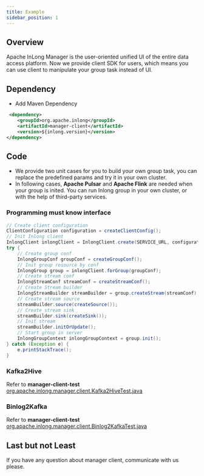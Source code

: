 ```yaml
---
title: Example
sidebar_position: 1
---
```


## Overview

Apache InLong Manager is the user-oriented unified UI of the entire data access platform. Now we provide client SDK for users,
which means you can use client to manipulate your group task instead of UI.

## Dependency

- Add Maven Dependency
```xml
 <dependency>
    <groupId>org.apache.inlong</groupId>
    <artifactId>manager-client</artifactId>
    <version>${inlong.version}</version>
</dependency>
```

## Code

- We provide two unit cases for you to build your own group task, you can replace the predefined params and try it in your own cluster.
- In following cases, **Apache Pulsar** and **Apache Flink** are needed when your group is inited. You can run Inlong group in your own cluster, or with the help of third-party services.

### Programming must know interface

```java
// Create client configuration
ClientConfiguration configuration = createClientConfig();
// Init Inlong client
InlongClient inlongClient = InlongClient.create(SERVICE_URL, configuration);
try {
    // Create group conf
    InlongGroupConf groupConf = createGroupConf();
    // Init group resource by conf
    InlongGroup group = inlongClient.forGroup(groupConf);
    // Create stream conf
    InlongStreamConf streamConf = createStreamConf();
    // Create Stream builder 
    InlongStreamBuilder streamBuilder = group.createStream(streamConf);
    // Create stream source
    streamBuilder.source(createSource());
    // Create stream sink
    streamBuilder.sink(createSink());
    // Init stream 
    streamBuilder.initOrUpdate();
    // Start group in server
    InlongGroupContext inlongGroupContext = group.init();
} catch (Exception e) {
    e.printStackTrace();
}
```

### Kafka2Hive

Refer to **manager-client-test**
[org.apache.inlong.manager.client.Kafka2HiveTest.java](https://github.com/apache/incubator-inlong/blob/master/inlong-manager/manager-client-test/src/test/java/org/apache/inlong/manager/client/Kafka2HiveTest.java)

### Binlog2Kafka

Refer to **manager-client-test**
[org.apache.inlong.manager.client.Binlog2KafkaTest.java](https://github.com/apache/incubator-inlong/blob/master/inlong-manager/manager-client-test/src/test/java/org/apache/inlong/manager/client/Binlog2KafkaTest.java)

## Last but not Least

If you have any question about manager client, communicate with us please.